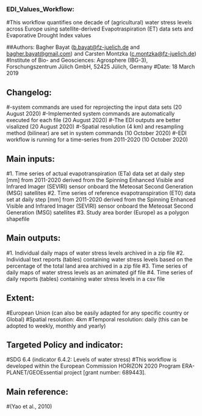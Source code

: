 ### EDI_Values_Workflow:
#This workflow quantifies one decade of (agricultural) water stress levels across Europe using satellite-derived Evapotraspiration (ET) data sets and Evaporative Drought Index values

##Authors: Bagher Bayat (b.bayat@fz-juelich.de and bagher.bayat@gmail.com) and Carsten Montzka (c.montzka@fz-juelich.de)
#Institute of Bio- and Geosciences: Agrosphere (IBG-3), Forschungszentrum Jülich GmbH, 52425 Jülich, Germany
#Date:  18 March 2019

## Changelog:
#-system commands are used for reprojecting the input data sets (20 August 2020)
#-Implemented system commands are automatically executed for each file (20 August 2020)
#-The EDI outputs are better visalized (20 August 2020)
#-Spatial resolution (4 km) and resampling method (bilinear) are set in system commands (10 October 2020)
#-EDI workflow is running for a time-series from 2011-2020 (10 October 2020)

## Main inputs: 
#1. Time series of actual evapotranspiration (ETa) data set at daily step [mm] from 2011-2020 derived from the Spinning Enhanced Visible and Infrared Imager (SEVIRI) sensor onboard the Meteosat Second Generation (MSG) satellites 
#2. Time series of reference evapotranspiration (ET0) data set at daily step [mm] from 2011-2020 derived from the Spinning Enhanced Visible and Infrared Imager (SEVIRI) sensor onboard the Meteosat Second Generation (MSG) satellites
#3. Study area border (Europe) as a polygon shapefile

## Main outputs:
#1. Individual daily maps of water stress levels archived in a zip file
#2. Individual text reports (tables) containing water stress levels based on the percentage of the total land area archived in a zip file
#3. Time series of daily maps of water stress levels as an animated gif file
#4. Time series of daily reports (tables) containing water stress levels in a csv file

## Extent:
#European Union (can also be easily adapted for any specific country or Global)
#Spatial resolution: 4km
#Temporal resolution: daily (this can be adopted to weekly, monthly and yearly)

## Targeted Policy and indicator:
#SDG 6.4 (indicator 6.4.2: Levels of water stress)
#This workflow is developed within the European Commission HORIZON 2020 Program ERA-PLANET/GEOEssential project [grant number: 689443].

## Main reference:
#(Yao et al., 2010)
